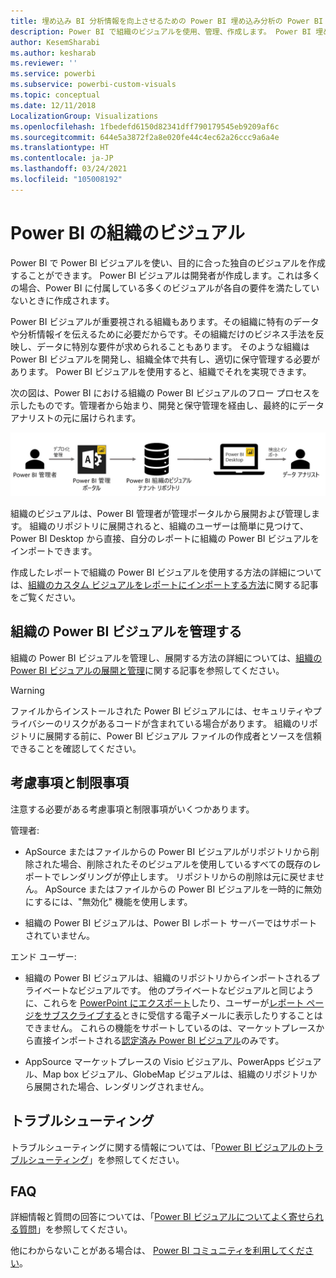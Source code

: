 ```yaml
---
title: 埋め込み BI 分析情報を向上させるための Power BI 埋め込み分析の Power BI の組織のビジュアル
description: Power BI で組織のビジュアルを使用、管理、作成します。 Power BI 埋め込み分析を使用して、より優れた埋め込み BI インサイトを有効にします。
author: KesemSharabi
ms.author: kesharab
ms.reviewer: ''
ms.service: powerbi
ms.subservice: powerbi-custom-visuals
ms.topic: conceptual
ms.date: 12/11/2018
LocalizationGroup: Visualizations
ms.openlocfilehash: 1fbedefd6150d82341dff790179545eb9209af6c
ms.sourcegitcommit: 644e5a3872f2a8e020fe44c4ec62a26ccc9a6a4e
ms.translationtype: HT
ms.contentlocale: ja-JP
ms.lasthandoff: 03/24/2021
ms.locfileid: "105008192"
---
```

# <a name="organizational-visuals-in-power-bi"></a>Power BI の組織のビジュアル

Power BI で Power BI ビジュアルを使い、目的に合った独自のビジュアルを作成することができます。 Power BI ビジュアルは開発者が作成します。これは多くの場合、Power BI に付属している多くのビジュアルが各自の要件を満たしていないときに作成されます。

Power BI ビジュアルが重要視される組織もあります。その組織に特有のデータや分析情報イを伝えるために必要だからです。その組織だけのビジネス手法を反映し、データに特別な要件が求められることもあります。 そのような組織は Power BI ビジュアルを開発し、組織全体で共有し、適切に保守管理する必要があります。 Power BI ビジュアルを使用すると、組織でそれを実現できます。

次の図は、Power BI における組織の Power BI ビジュアルのフロー プロセスを示したものです。管理者から始まり、開発と保守管理を経由し、最終的にデータ アナリストの元に届けられます。

![カスタム ビジュアルの図](media/power-bi-custom-visuals-organizational/custom-visual-org-01.jpg)

組織のビジュアルは、Power BI 管理者が管理ポータルから展開および管理します。 組織のリポジトリに展開されると、組織のユーザーは簡単に見つけて、Power BI Desktop から直接、自分のレポートに組織の Power BI ビジュアルをインポートできます。

作成したレポートで組織の Power BI ビジュアルを使用する方法の詳細については、[組織のカスタム ビジュアルをレポートにインポートする方法](power-bi-custom-visuals.md)に関する記事をご覧ください。

## <a name="administer-organizational-power-bi-visuals"></a>組織の Power BI ビジュアルを管理する

組織の Power BI ビジュアルを管理し、展開する方法の詳細については、[組織の Power BI ビジュアルの展開と管理](../../admin/organizational-visuals.md)に関する記事を参照してください。

> [!WARNING]
> ファイルからインストールされた Power BI ビジュアルには、セキュリティやプライバシーのリスクがあるコードが含まれている場合があります。 組織のリポジトリに展開する前に、Power BI ビジュアル ファイルの作成者とソースを信頼できることを確認してください。

## <a name="considerations-and-limitations"></a>考慮事項と制限事項

注意する必要がある考慮事項と制限事項がいくつかあります。

管理者:

* ApSource またはファイルからの Power BI ビジュアルがリポジトリから削除された場合、削除されたそのビジュアルを使用しているすべての既存のレポートでレンダリングが停止します。 リポジトリからの削除は元に戻せません。 ApSource またはファイルからの Power BI ビジュアルを一時的に無効にするには、"無効化" 機能を使用します。

* 組織の Power BI ビジュアルは、Power BI レポート サーバーではサポートされていません。

エンド ユーザー:

* 組織の Power BI ビジュアルは、組織のリポジトリからインポートされるプライベートなビジュアルです。 他のプライベートなビジュアルと同じように、これらを [PowerPoint にエクスポート](../../consumer/end-user-powerpoint.md)したり、ユーザーが[レポート ページをサブスクライブする](../../consumer/end-user-subscribe.md)ときに受信する電子メールに表示したりすることはできません。 これらの機能をサポートしているのは、マーケットプレースから直接インポートされる[認定済み Power BI ビジュアル](power-bi-custom-visuals-certified.md)のみです。

* AppSource マーケットプレースの Visio ビジュアル、PowerApps ビジュアル、Map box ビジュアル、GlobeMap ビジュアルは、組織のリポジトリから展開された場合、レンダリングされません。

## <a name="troubleshoot"></a>トラブルシューティング

トラブルシューティングに関する情報については、「[Power BI ビジュアルのトラブルシューティング](power-bi-custom-visuals-troubleshoot.md)」を参照してください。

## <a name="faq"></a>FAQ

詳細情報と質問の回答については、「[Power BI ビジュアルについてよく寄せられる質問](power-bi-custom-visuals-faq.yml#organizational-power-bi-visuals)」を参照してください。

他にわからないことがある場合は、 [Power BI コミュニティを利用してください](https://community.powerbi.com/)。